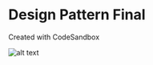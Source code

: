 # Design Pattern Final

Created with CodeSandbox

![alt text](https://github.com/nchathu2014/design-pattern-final/blob/pattern/mediator/src/images/mediator_pattern.JPG?raw=true)
